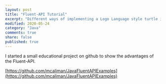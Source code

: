 ```yaml
---
layout: post
title: "Fluent-API Tutorial"
excerpt: "Different ways of implementing a Logo Language style turtle in Java."
modified: 2020-05-24
category: "Java"
comments: true
share: false
published: true
---
```



I started a small educational project on github to show the advantages of the Fluent-API.

[https://github.com/mcaliman/JavaFluentAPIExamples](https://github.com/mcaliman/JavaFluentAPIExamples)
